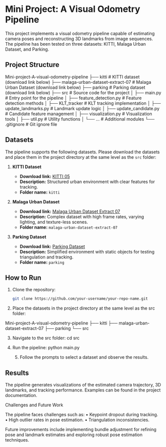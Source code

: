 # Mini Project: A Visual Odometry Pipeline

This project implements a visual odometry pipeline capable of estimating camera poses and reconstructing 3D landmarks from image sequences. The pipeline has been tested on three datasets: KITTI, Malaga Urban Dataset, and Parking.

## Project Structure

Mini-project-A-visual-odometry-pipeline
├── kitti                           # KITTI dataset (download link below)
├── malaga-urban-dataset-extract-07 # Malaga Urban Dataset (download link below)
├── parking                         # Parking dataset (download link below)
├── src                             # Source code for the project
│   ├── main.py                     # Entry point for the pipeline
│   ├── feature_detection.py        # Feature detection methods
│   ├── KLT_tracker                 # KLT tracking implementation
│   ├── update_landmarks.py         # Landmark update logic
│   ├── update_candidate.py         # Candidate feature management
│   ├── visualization.py            # Visualization tools
│   ├── util.py                     # Utility functions
│   └── …                         # Additional modules
└── .gitignore                      # Git ignore file

## Datasets

The pipeline supports the following datasets. Please download the datasets and place them in the project directory at the same level as the `src` folder:

1. **KITTI Dataset**
   - **Download link:** [KITTI 05](https://rpg.ifi.uzh.ch/docs/teaching/2024/kitti05.zip)
   - **Description:** Structured urban environment with clear features for tracking.
   - **Folder name:** `kitti`

2. **Malaga Urban Dataset**
   - **Download link:** [Malaga Urban Dataset Extract 07](https://rpg.ifi.uzh.ch/docs/teaching/2024/malaga-urban-dataset-extract-07.zip)
   - **Description:** Complex dataset with high frame rates, varying lighting, and texture-less scenes.
   - **Folder name:** `malaga-urban-dataset-extract-07`

3. **Parking Dataset**
   - **Download link:** [Parking Dataset](https://rpg.ifi.uzh.ch/docs/teaching/2024/parking.zip)
   - **Description:** Simplified environment with static objects for testing triangulation and tracking.
   - **Folder name:** `parking`

## How to Run

1. Clone the repository:
   ```bash
   git clone https://github.com/your-username/your-repo-name.git


2.	Place the datasets in the project directory at the same level as the src folder:

Mini-project-A-visual-odometry-pipeline
├── kitti
├── malaga-urban-dataset-extract-07
├── parking
└── src


3.	Navigate to the src folder:
cd src


4.	Run the pipeline:
python main.py

	5.	Follow the prompts to select a dataset and observe the results.

## Results

The pipeline generates visualizations of the estimated camera trajectory, 3D landmarks, and tracking performance. Examples can be found in the project documentation.

Challenges and Future Work

The pipeline faces challenges such as:
	•	Keypoint dropout during tracking.
	•	High outlier rates in pose estimation.
	•	Triangulation inconsistencies.

Future improvements include implementing bundle adjustment for refining pose and landmark estimates and exploring robust pose estimation techniques.









